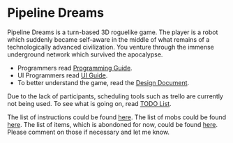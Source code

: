 # Pipeline Dreams
Pipeline Dreams is a turn-based 3D roguelike game. The player is a robot which suddenly became self-aware in the middle of what remains of a technologically advanced civilization. You venture through the immense underground network which survived the apocalypse. 

- Programmers read [Programming Guide](https://github.com/ClOxIon/Pipeline-Dreams/blob/master/Programming%20Guide.md).
- UI Programmers read [UI Guide](https://github.com/ClOxIon/Pipeline-Dreams/blob/master/UI%20Guide.md).
- To better understand the game, read the [Design Document](https://docs.google.com/presentation/d/1jvoBOegeeA1armoqsm590W9fycOfKQ4MclpVYYEx5Nc/edit?usp=sharing).

Due to the lack of participants, scheduling tools such as trello are currently not being used. To see what is going on, read [TODO List](https://github.com/ClOxIon/Pipeline-Dreams/blob/master/TODO%20List.md).

The list of instructions could be found [here](https://docs.google.com/spreadsheets/d/1Ka1oAwmzQn4r_1QiiSGF_7ZIXOWpiMuXhsRQvzrk0cs/edit#gid=0). The list of mobs could be found [here](https://docs.google.com/spreadsheets/d/1Ne9uzguEAwts0Z13sqwVQBFBGJQN4bvwFSgsB3yIufg/edit?usp=sharing). The list of items, which is abondoned for now, could be found [here](https://docs.google.com/spreadsheets/d/1OgAhBbwz7wuN3sVY9EDQGDK08rTbFy56g9CI3KLQxa4/edit#gid=0). Please comment on those if necessary and let me know.
